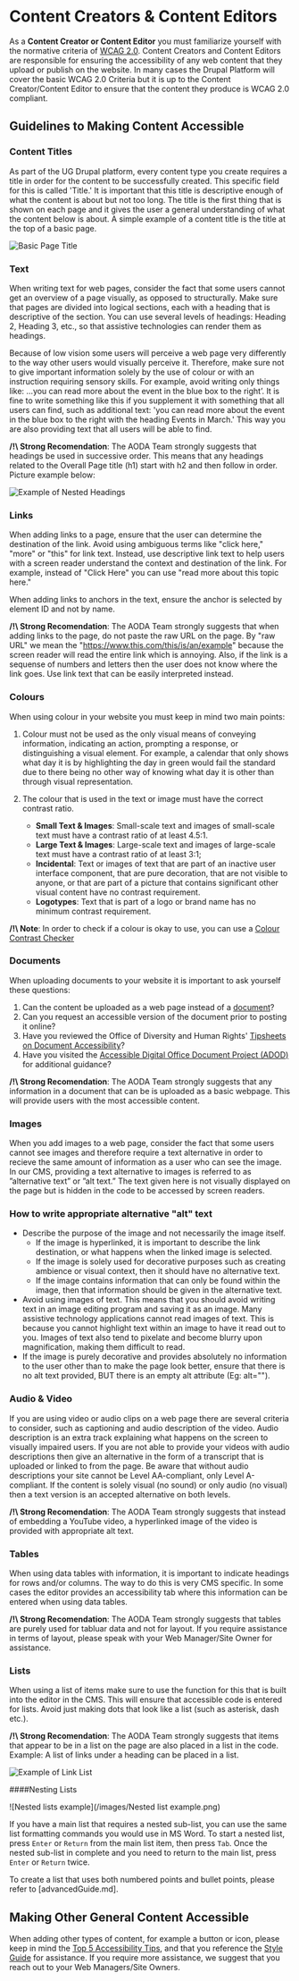 # Content Creators & Content Editors
As a **Content Creator or Content Editor** you must familiarize yourself with the normative criteria of [WCAG 2.0](https://www.w3.org/TR/WCAG20/). Content Creators and Content Editors are responsible for ensuring the accessibility of any web content that they upload or publish on the website. In many cases the Drupal Platform will cover the basic WCAG 2.0 Criteria but it is up to the Content Creator/Content Editor to ensure that the content they produce is WCAG 2.0 compliant.

## Guidelines to Making Content Accessible

### Content Titles
As part of the UG Drupal platform, every content type you create requires a title in order for the content to be successfully created. This specific field for this is called 'Title.' It is important that this title is descriptive enough of what the content is about but not too long. The title is the first thing that is shown on each page and it gives the user a general understanding of what the content below is about. A simple example of a content title is the title at the top of a basic page.

![Basic Page Title](images/pageTitleExaple.png)

### Text
When writing text for web pages, consider the fact that some users cannot get an overview of a page visually, as opposed to structurally. Make sure that pages are divided into logical sections, each with a heading that is descriptive of the section. You can use several levels of headings: Heading 2, Heading 3, etc., so that assistive technologies can render them as headings.

Because of low vision some users will perceive a web page very differently to the way other users would visually perceive it. Therefore, make sure not to give important information solely by the use of colour or with an instruction requiring sensory skills. For example, avoid writing only things like: …you can read more about the event in the blue box to the right’. It is fine to write something like this if you supplement it with something that all users can find, such as additional text: 'you can read more about the event in the blue box to the right with the heading Events in March.' This way you are also providing text that all users will be able to find.

**/!\ Strong Recomendation**: The AODA Team strongly suggests that headings be used in successive order. This means that any headings related to the Overall Page title (h1) start with h2 and then follow in order. Picture example below:

![Example of Nested Headings](images/headingExample.png)

### Links
When adding links to a page, ensure that the user can determine the destination of the link. Avoid using ambiguous terms like "click here," "more" or "this" for link text. Instead, use descriptive link text to help users with a screen reader understand the context and destination of the link. For example, instead of "Click Here" you can use "read more about this topic here."

When adding links to anchors in the text, ensure the anchor is selected by element ID and not by name.

**/!\ Strong Recomendation**: The AODA Team strongly suggests that when adding links to the page, do not paste the raw URL on the page. By "raw URL" we mean the "https://www.this.com/this/is/an/example" because the screen reader will read the entire link which is annoying. Also, if the link is a sequense of numbers and letters then the user does not know where the link goes. Use link text that can be easily interpreted instead. 

### Colours
When using colour in your website you must keep in mind two main points:

1. Colour must not be used as the only visual means of conveying information, indicating an action, prompting a response, or distinguishing a visual element. For example, a calendar that only shows what day it is by highlighting the day in green would fail the standard due to there being no other way of knowing what day it is other than through visual representation.

2. The colour that is used in the text or image must have the correct contrast ratio.
    * **Small Text & Images**: Small-scale text and images of small-scale text must have a contrast ratio of at least 4.5:1.
    * **Large Text & Images**: Large-scale text and images of large-scale text must have a contrast ratio of at least 3:1;
    * **Incidental**: Text or images of text that are part of an inactive user interface component, that are pure decoration, that are not visible to anyone, or that are part of a picture that contains significant other visual content have no contrast requirement.
    * **Logotypes**: Text that is part of a logo or brand name has no minimum contrast requirement.

**/!\ Note**: In order to check if a colour is okay to use, you can use a [Colour Contrast Checker](https://snook.ca/technical/colour_contrast/colour.html)

### Documents
When uploading documents to your website it is important to ask yourself these questions:

1. Can the content be uploaded as a web page instead of a [document](https://www.uoguelph.ca/accessibility/web/what-fix/documents)?
2. Can you request an accessible version of the document prior to posting it online?
3. Have you reviewed the Office of Diversity and Human Rights' [Tipsheets on Document Accessibility](https://www.uoguelph.ca/diversity-human-rights/accessibility/information-and-communication-document-accessibility)?
4. Have you visited the [Accessible Digital Office Document Project (ADOD)](http://adod.idrc.ocad.ca/) for additional guidance?

**/!\ Strong Recomendation**: The AODA Team strongly suggests that any information in a document that can be is uploaded as a basic webpage. This will provide users with the most accessible content.

### Images
When you add images to a web page, consider the fact that some users cannot see images and therefore require a text alternative in order to recieve the same amount of information as a user who can see the image. In our CMS, providing a text alternative to images is referred to as ”alternative text” or ”alt text.” The text given here is not visually displayed on the page but is hidden in the code to be accessed by screen readers.

### How to write appropriate alternative "alt" text
* Describe the purpose of the image and not necessarily the image itself. 
    * If the image is hyperlinked, it is important to describe the link destination, or what happens when the linked image is selected.
    * If the image is solely used for decorative purposes such as creating ambience or visual context, then it should have no alternative text. 
    * If the image contains information that can only be found within the image, then that information should be given in the alternative text.
* Avoid using images of text. This means that you should avoid writing text in an image editing program and saving it as an image. Many assistive technology applications cannot read images of text. This is because you cannot highlight text within an image to have it read out to you. Images of text also tend to pixelate and become blurry upon magnification, making them difficult to read.
* If the image is purely decorative and provides absolutely no information to the user other than to make the page look better, ensure that there is no alt text provided, BUT there is an empty alt attribute (Eg: alt="").

### Audio & Video
If you are using video or audio clips on a web page there are several criteria to consider, such as captioning and audio description of the video. Audio description is an extra track explaining what happens on the screen to visually impaired users. If you are not able to provide your videos with audio descriptions then give an alternative in the form of a transcript that is uploaded or linked to from the page. Be aware that without audio descriptions your site cannot be Level AA-compliant, only Level A-compliant. If the content is solely visual (no sound) or only audio (no visual) then a text version is an accepted alternative on both levels.

**/!\ Strong Recomendation**: The AODA Team strongly suggests that instead of embedding a YouTube video, a hyperlinked image of the video is provided with appropriate alt text.

### Tables
When using data tables with information, it is important to indicate headings for rows and/or columns. The way to do this is very CMS specific. In some cases the editor provides an accessibility tab where this information can be entered when using data tables.

**/!\ Strong Recomendation**: The AODA Team strongly suggests that tables are purely used for tabluar data and not for layout. If you require assistance in terms of layout, please speak with your Web Manager/Site Owner for assistance.

### Lists
When using a list of items make sure to use the function for this that is built into the editor in the CMS. This will ensure that accessible code is entered for lists. Avoid just making dots that
look like a list (such as asterisk, dash etc.).

**/!\ Strong Recomendation**: The AODA Team strongly suggests that items that appear to be in a list on the page are also placed in a list in the code. Example: A list of links under a heading can be placed in a list.

![Example of Link List](images/linkListExample.png)

####Nesting Lists

![Nested lists example](/images/Nested list example.png)

If you have a main list that requires a nested sub-list, you can use the same list formatting commands you would use in MS Word. To start a nested list, press `Enter` or `Return` from the main list item, then press `Tab`. Once the nested sub-list in complete and you need to return to the main list, press `Enter` or `Return` twice.

To create a list that uses both numbered points and bullet points, please refer to [advancedGuide.md].

## Making Other General Content Accessible
When adding other types of content, for example a button or icon, please keep in mind the [Top 5 Accessibility Tips](accessibilitytop.md), and that you reference the [Style Guide](styleguide.md) for assistance. If you require more assistance, we suggest that you reach out to your Web Managers/Site Owners.
